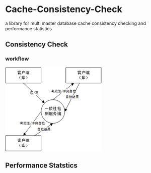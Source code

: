# Cache-Consistency-Check
a library for multi master database cache consistency checking  and performance statistics

## Consistency Check
### workflow
![Consistency Check](image/缓存一致性检测工具结构.png)
## Performance Statstics 
